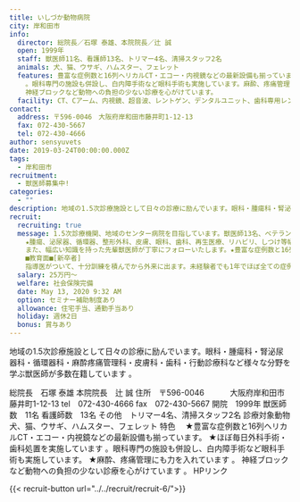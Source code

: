 ```yaml
---
title: いしづか動物病院
city: 岸和田市
info:
  director: 総院長／石塚 泰雄、本院院長／辻 誠
  open: 1999年
  staff: 獣医師11名、看護師13名、トリマー4名、清掃スタッフ2名
  animals: 犬、猫、ウサギ、ハムスター、フェレット
  features: 豊富な症例数と16列ヘリカルCT・エコー・内視鏡などの最新設備も揃っています。ほぼ毎日外科手術・歯科処置を実施しています
    。眼科専門の施設も併設し、白内障手術など眼科手術も実施しています。麻酔、疼痛管理にも力を入れています 。
    神経ブロックなど動物への負担の少ない診療を心がけています。
  facility: CT、Cアーム、内視鏡、超⾳波、レントゲン、デンタルユニット、歯科専用レントゲン、眼科検査機器一式、白内障手術設備あり。 リハビリ施設
contact:
  address: 〒596-0046　大阪府岸和田市藤井町1-12-13
  fax: 072-430-5667
  tel: 072-430-4666
author: sensyuvets
date: 2019-03-24T00:00:00.000Z
tags:
  - 岸和田市
recruitment:
  - 獣医師募集中!
categories:
  - ""
description: 地域の1.5次診療施設として日々の診療に励んでいます。眼科・腫瘍科・腎泌尿器科・循環器科・麻酔疼痛管理科・皮膚科・歯科・行動診療科など様々な分野を学ぶ獣医師が多数在籍しています。
recruit:
  recruiting: true
  message: 1.5次診療機関、地域のセンター病院を目指しています。獣医師13名、ベテランから新人まで幅広い世代が在籍しております。＜特徴＞
    ★腫瘍、泌尿器、循環器、整形外科、皮膚、眼科、歯科、再生医療、リハビリ、しつけ等幅広い分野の診察を行っています。★女性獣医師が出産後に復帰できるようにサポートしております。現在2名の獣医師が子育てしながら頑張っています。★新人教育用カリキュラムがありますので、基礎系講座出身者、経験の浅い方でも御安心下さい。
    また、幅広い知識を持った先輩獣医師が丁寧にフォローいたします。★豊富な症例数と16列ヘリカルCT・エコー・内視鏡などの最新設備も揃っています。★ほぼ毎日外科手術・歯科処置を実施しています。眼科専門の施設も併設し、白内障手術など眼科手術も実施しています。★麻酔、疼痛管理にも力を入れています。神経ブロックなど動物への負担の少ない診療を心がけています。★国内留学補助制度もあります。
    ■教育面■[新卒者]
    指導医がついて、十分訓練を積んでから外来に出ます。未経験者でも1年でほぼ全ての症例に対応できるようになります。[経験者]専門分野を見つけてそれに対するセミナー参加など援助いたします。[オペに携わる時期の目安]入職半年後から
  salary: 25万円～
  welfare: 社会保険完備
  date: May 13, 2020 9:32 AM
  option: セミナー補助制度あり
  allowance: 住宅⼿当、通勤手当あり
  holiday: 週休2日
  bonus: 賞与あり
---
```


地域の1.5次診療施設として日々の診療に励んでいます。眼科・腫瘍科・腎泌尿器科・循環器科・麻酔疼痛管理科・皮膚科・歯科・行動診療科など様々な分野を学ぶ獣医師が多数在籍しています 。


総院長　石塚 泰雄
本院院長　辻 誠
住所　〒596-0046 
　　　大阪府岸和田市藤井町1-12-13
tel　072-430-4666
fax　072-430-5667 
開院　1999年
獣医師数　11名
看護師数　13名
その他　トリマー4名、清掃スタッフ2名
診療対象動物　犬、猫、ウサギ、ハムスター、フェレット
特色　 
★豊富な症例数と16列ヘリカルCT・エコー・内視鏡などの最新設備も揃っています。 
★ほぼ毎日外科手術・歯科処置を実施しています 。眼科専門の施設も併設し、白内障手術など眼科手術も実施しています。 
★麻酔、疼痛管理にも力を入れています 。 神経ブロックなど動物への負担の少ない診療を心がけています 。 
HPリンク

{{< recruit-button url="../../recruit/recruit-6/">}}